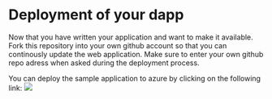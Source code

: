 # Deployment of your dapp

Now that you have written your application and want to make it available. Fork this repository into your own github account so that you can continously update the web application. Make sure to enter your own github repo adress when asked during the deployment process.

You can deploy the sample application to azure by clicking on the following link:
<a href="https://portal.azure.com/#create/Microsoft.Template/uri/https%3A%2F%2Fraw.githubusercontent.com%2Fdenniszielke%2ethereum_lab%2Fmaster%2Farm%2Ftemplate.json" target="_blank">
    <img src="http://azuredeploy.net/deploybutton.png"/>
</a>  
